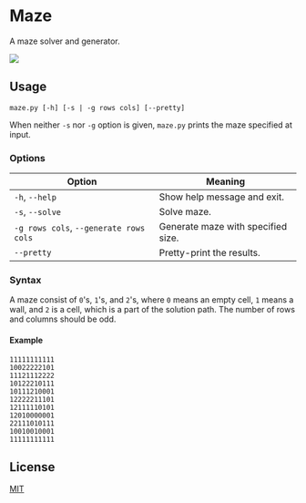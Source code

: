# Maze

A maze solver and generator.

![](https://user-images.githubusercontent.com/33803413/75342751-51913c00-5897-11ea-8022-5f6864f12a4d.png)

## Usage

```
maze.py [-h] [-s | -g rows cols] [--pretty]
```

When neither `-s` nor `-g` option is given, `maze.py` prints the maze specified at input.

### Options

Option | Meaning |
--- | ---
`-h`, `--help` | Show help message and exit.
`-s`, `--solve` | Solve maze.
`-g rows cols`, `--generate rows cols` | Generate maze with specified size.
`--pretty` | Pretty-print the results.

### Syntax

A maze consist of `0`'s, `1`'s, and `2`'s, where `0` means an empty cell, `1` means a wall, and `2` is a cell, which is a part of the solution path.
The number of rows and columns should be odd.

#### Example

```
11111111111
10022222101
11121112222
10122210111
10111210001
12222211101
12111110101
12010000001
22111010111
10010010001
11111111111
```

## License

[MIT](https://github.com/wadiim/maze/blob/master/LICENSE)
